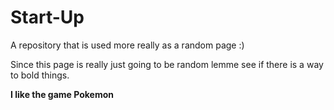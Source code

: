 # Start-Up
A repository that is used more really as a random page :)


Since this page is really just going to be random lemme see 
if there is a way to bold things.

<b> I like the game Pokemon </b>

